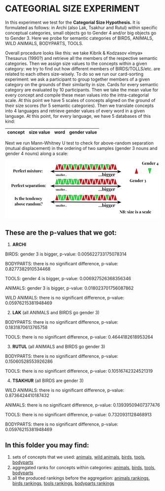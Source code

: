 # CATEGORIAL SIZE EXPERIMENT

In this experiment we test for the __Categorial Size Hypothesis.__ It is formulated as follows: in Archi (also Lak, Tsakhur and Rutul) within specific conceptual categories, small objects go to Gender 4 and/or big objects go to Gender 3. Here we probe for semantic categories of BIRDS, ANIMALS, WILD ANIMALS, BODYPARTS, TOOLS. 

Overall procedure looks like this: we take Kibrik & Kodzasov «Imya» Thesaurus (1990?) and retrieve all the members of the respective semantic categories. Then we assign size values to the concepts within a given category: we try to find out how different members of BIRDS/TOLLS/etc. are related to each others size-wisely.
To do so we run our card-sorting experiment: we ask a participant to group together members of a given category on the grounds of their similarity in size. Cards for every semantic category are evaluated by 10 participants. Then we take the mean value for every concept and compile these mean values into the intra-categorial scale. At this point we have 5 scales of concepts aligned on the ground of their size scores (for 5 semantic categories). Then we translate concepts into 4 languages and retrieve gender values of every word in a given language. At this point, for every language, we have 5 databases of this kind:

| concept | size value | word | gender value |
|---------|------------|------|--------------|

Next we run Mann-Whitney U test to check for above-random separation (mutual displacement) in the ordering of two samples (gender 3 nouns and gender 4 nouns) along a scale:

![](mann_whitney_u.png)

## These are the p-values that we got:

1. __ARCHI__

BIRDS: gender 3 is bigger, p-value: 0.005622733175078314

BODYPARTS: there is no significant difference, p-value: 0.8277382910534468

TOOLS: gender 4 is bigger, p-value: 0.006927526368356346

ANIMALS: gender 3 is bigger, p-value: 0.018023701756087862

WILD ANIMALS: there is no significant difference, p-value: 0.05976215381948469



2. __LAK__ (all ANIMALS and BIRDS go gender 3)

BODYPARTS: there is no significant difference, p-value: 0.1831870613765758

TOOLS: there is no significant difference, p-value: 0.4644182618953264 



3. __RUTUL__ (all ANIMALS and BIRDS go gender 3)

BODYPARTS: there is no significant difference, p-value: 0.15060528553926286

TOOLS: there is no significant difference, p-value: 0.10516742324521319



4. __TSAKHUR__ (all BIRDS are gender 3)

WILD ANIMALS: there is no significant difference, p-value: 0.8736424410187432

ANIMALS: there is no significant difference, p-value: 0.13939509407377476

TOOLS: there is no significant difference, p-value: 0.7320931128468913

BODYPARTS: there  is no significant difference, p-value: 0.05976215381948469


## In this folder you may find:

1. sets of concepts that we used: [animals](https://duckduckgo.com), [wild animals](https://duckduckgo.com), [birds](https://duckduckgo.com), [tools](https://duckduckgo.com), [bodyparts](https://duckduckgo.com)
2. aggregated ranks for concepts within categories: [animals](), [birds](), [tools](), [bodyparts]()
3. all the produced rankings before the aggregation: [animals rankings](), [birds rankings](), [tools rankings](), [bodyparts rankings]()
